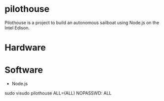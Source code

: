 # pilothouse

Pilothouse is a project to build an autonomous sailboat using Node.js on the Intel Edison.


# Hardware



# Software

- Node.js



sudo visudo
pilothouse ALL=(ALL) NOPASSWD: ALL